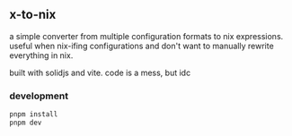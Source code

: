 ## x-to-nix

a simple converter from multiple configuration formats to nix expressions.
useful when nix-ifing configurations and don't want to manually rewrite everything in nix.

built with solidjs and vite. code is a mess, but idc

### development

```bash
pnpm install
pnpm dev
```
